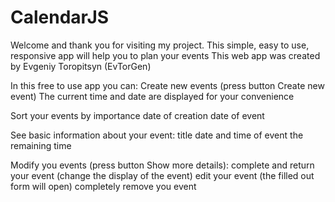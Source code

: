 # CalendarJS
Welcome and thank you for visiting my project.
This simple, easy to use, responsive app will help you to plan your events
This web app was created by Evgeniy Toropitsyn (EvTorGen)

In this free to use app you can:
Create new events (press button Create new event)
The current time and date are displayed for your convenience 

Sort your events by 
importance
date of creation
date of event

See basic information about your event:
title
date and time of event
the remaining time 

Modify you events (press button Show more details):
complete and return your event (change the display of the event)
edit your event (the filled out form will open)
completely remove you event
